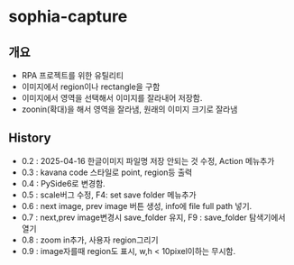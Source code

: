 # sophia-capture

## 개요

- RPA 프로젝트를 위한 유틸리티
- 이미지에서 region이나 rectangle을 구함
- 이미지에서 영역을 선택해서 이미지를 잘라내어 저장함.
- zoonin(확대)을 해서 영역을 잘라냄, 원래의 이미지 크기로 잘라냄

## History

- 0.2 : 2025-04-16 한글이미지 파일명 저장 안되는 것 수정, Action 메뉴추가
- 0.3 : kavana code 스타일로 point, region등 출력
- 0.4 : PySide6로 변경함.
- 0.5 : scale버그 수정, F4: set save folder 메뉴추가
- 0.6 : next image, prev image 버튼 생성, info에 file full path 넣기.
- 0.7 : next,prev image변경시 save_folder 유지, F9 : save_folder 탐색기에서 열기
- 0.8 : zoom in추가, 사용자 region그리기
- 0.9 : image자를때 region도 표시, w,h < 10pixel이하는 무시함.